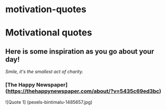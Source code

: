 # motivation-quotes
# **Motivational quotes**
## Here is some inspiration as you go about your day!
*Smile, it's the smallest act of charity.*
### [The Happy Newspaper] (https://thehappynewspaper.com/about/?v=5435c69ed3bc)
![Quote 1] (pexels-bintimalu-1485657.jpg)
